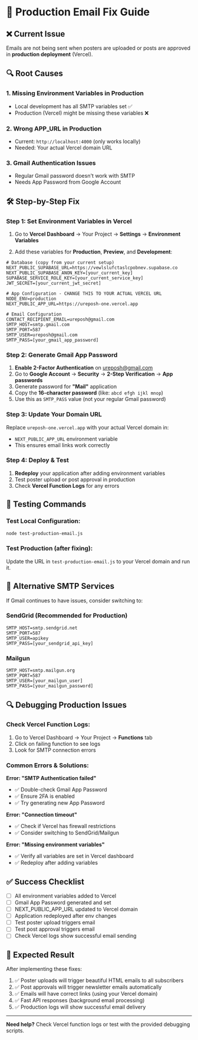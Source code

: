 # 🚨 Production Email Fix Guide

## ❌ **Current Issue**
Emails are not being sent when posters are uploaded or posts are approved in **production deployment** (Vercel).

## 🔍 **Root Causes**

### 1. **Missing Environment Variables in Production**
- Local development has all SMTP variables set ✅
- Production (Vercel) might be missing these variables ❌

### 2. **Wrong APP_URL in Production**
- Current: `http://localhost:4000` (only works locally)
- Needed: Your actual Vercel domain URL

### 3. **Gmail Authentication Issues**
- Regular Gmail password doesn't work with SMTP
- Needs App Password from Google Account

## 🛠️ **Step-by-Step Fix**

### **Step 1: Set Environment Variables in Vercel**

1. Go to **Vercel Dashboard** → Your Project → **Settings** → **Environment Variables**

2. Add these variables for **Production**, **Preview**, and **Development**:

```env
# Database (copy from your current setup)
NEXT_PUBLIC_SUPABASE_URL=https://vewlslufctaslcpobnev.supabase.co
NEXT_PUBLIC_SUPABASE_ANON_KEY=[your_current_key]
SUPABASE_SERVICE_ROLE_KEY=[your_current_service_key]
JWT_SECRET=[your_current_jwt_secret]

# App Configuration - CHANGE THIS TO YOUR ACTUAL VERCEL URL
NODE_ENV=production
NEXT_PUBLIC_APP_URL=https://ureposh-one.vercel.app

# Email Configuration
CONTACT_RECIPIENT_EMAIL=ureposh@gmail.com
SMTP_HOST=smtp.gmail.com
SMTP_PORT=587
SMTP_USER=ureposh@gmail.com
SMTP_PASS=[your_gmail_app_password]
```

### **Step 2: Generate Gmail App Password**

1. **Enable 2-Factor Authentication** on ureposh@gmail.com
2. Go to **Google Account** → **Security** → **2-Step Verification** → **App passwords**
3. Generate password for **"Mail"** application
4. Copy the **16-character password** (like: `abcd efgh ijkl mnop`)
5. Use this as `SMTP_PASS` value (not your regular Gmail password)

### **Step 3: Update Your Domain URL**

Replace `ureposh-one.vercel.app` with your actual Vercel domain in:
- `NEXT_PUBLIC_APP_URL` environment variable
- This ensures email links work correctly

### **Step 4: Deploy & Test**

1. **Redeploy** your application after adding environment variables
2. Test poster upload or post approval in production
3. Check **Vercel Function Logs** for any errors

## 🧪 **Testing Commands**

### **Test Local Configuration:**
```bash
node test-production-email.js
```

### **Test Production (after fixing):**
Update the URL in `test-production-email.js` to your Vercel domain and run it.

## 🔧 **Alternative SMTP Services**

If Gmail continues to have issues, consider switching to:

### **SendGrid (Recommended for Production)**
```env
SMTP_HOST=smtp.sendgrid.net
SMTP_PORT=587
SMTP_USER=apikey
SMTP_PASS=[your_sendgrid_api_key]
```

### **Mailgun**
```env
SMTP_HOST=smtp.mailgun.org
SMTP_PORT=587
SMTP_USER=[your_mailgun_user]
SMTP_PASS=[your_mailgun_password]
```

## 🔍 **Debugging Production Issues**

### **Check Vercel Function Logs:**
1. Go to Vercel Dashboard → Your Project → **Functions** tab
2. Click on failing function to see logs
3. Look for SMTP connection errors

### **Common Errors & Solutions:**

**Error: "SMTP Authentication failed"**
- ✅ Double-check Gmail App Password
- ✅ Ensure 2FA is enabled
- ✅ Try generating new App Password

**Error: "Connection timeout"**
- ✅ Check if Vercel has firewall restrictions
- ✅ Consider switching to SendGrid/Mailgun

**Error: "Missing environment variables"**
- ✅ Verify all variables are set in Vercel dashboard
- ✅ Redeploy after adding variables

## ✅ **Success Checklist**

- [ ] All environment variables added to Vercel
- [ ] Gmail App Password generated and set
- [ ] NEXT_PUBLIC_APP_URL updated to Vercel domain
- [ ] Application redeployed after env changes
- [ ] Test poster upload triggers email
- [ ] Test post approval triggers email
- [ ] Check Vercel logs show successful email sending

## 🚀 **Expected Result**

After implementing these fixes:
1. ✅ Poster uploads will trigger beautiful HTML emails to all subscribers
2. ✅ Post approvals will trigger newsletter emails automatically
3. ✅ Emails will have correct links (using your Vercel domain)
4. ✅ Fast API responses (background email processing)
5. ✅ Production logs will show successful email delivery

---

**Need help?** Check Vercel function logs or test with the provided debugging scripts.

